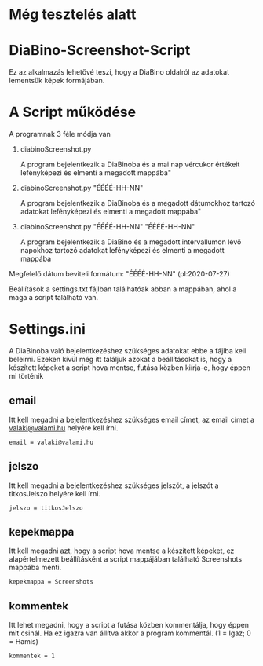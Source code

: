 # Még tesztelés alatt

# DiaBino-Screenshot-Script
Ez az alkalmazás lehetővé teszi, hogy a DiaBino oldalról az adatokat lementsük képek formájában.

# A Script működése

A programnak 3 féle módja van
1. diabinoScreenshot.py

    A program bejelentkezik a DiaBinoba és a mai nap vércukor értékeit lefényképezi és elmenti a megadott mappába"
   
1. diabinoScreenshot.py "ÉÉÉÉ-HH-NN"

    A program bejelentkezik a DiaBinoba és a megadott dátumokhoz tartozó adatokat lefényképezi és elmenti a megadott mappába"

1. diabinoScreenshot.py "ÉÉÉÉ-HH-NN" "ÉÉÉÉ-HH-NN"

    A program bejelentkezik a DiaBino és a megadott intervallumon lévő napokhoz tartozó adatokat lefényképezi és elmenti a megadott mappába
 
 
 
 
Megfelelő dátum beviteli formátum: \"ÉÉÉÉ-HH-NN\" (pl:2020-07-27)

Beállítások a settings.txt fájlban találhatóak abban a mappában, ahol a maga a script található van.

# Settings.ini
A DiaBinoba való bejelentkezéshez szükséges adatokat ebbe a fájlba kell beleírni. Ezeken kívül még itt találjuk azokat a beállításokat is, hogy a készített képeket a script hova mentse, futása közben kiírja-e, hogy éppen mi történik 

## email
Itt kell megadni a bejelentkezéshez szükséges email címet, az email címet a valaki@valami.hu helyére kell írni.
```
email = valaki@valami.hu
```
## jelszo
Itt kell megadni a bejelentkezéshez szükséges jelszót, a jelszót a titkosJelszo helyére kell írni.
```
jelszo = titkosJelszo
```
## kepekmappa
Itt kell megadni azt, hogy a script hova mentse a készített képeket, ez alapértelmezett beállításként a script mappájában található Screenshots mappába menti.
```
kepekmappa = Screenshots
```
## kommentek
Itt lehet megadni, hogy a script a futása közben kommentálja, hogy éppen mit csinál. Ha ez igazra van állítva akkor a program kommentál. (1 = Igaz; 0 = Hamis)
```
kommentek = 1
```
